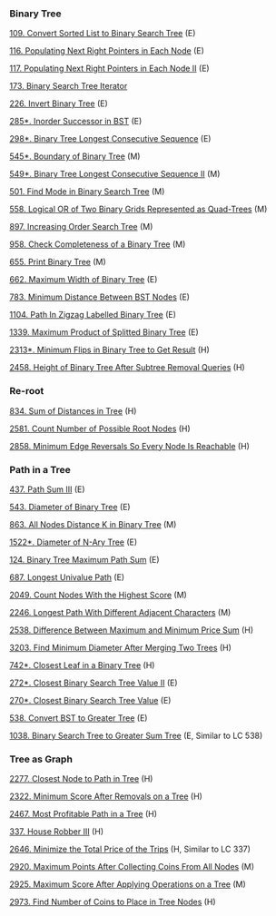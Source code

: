 ### Binary Tree

[109. Convert Sorted List to Binary Search Tree]() (E)

[116. Populating Next Right Pointers in Each Node](https://github.com/tatadyj/leetcode/tree/main/116.populating-next-right-pointers-in-each-node) (E)

[117. Populating Next Right Pointers in Each Node II](https://github.com/tatadyj/leetcode/tree/main/117.populating-next-right-pointers-in-each-node-ii) (E)

[173. Binary Search Tree Iterator]() 

[226. Invert Binary Tree](https://github.com/tatadyj/leetcode/tree/main/226.invert-binary-tree) (E)

[285*. Inorder Successor in BST](https://github.com/tatadyj/leetcode/tree/main/285.inorder-successor-in-bst) (E)

[298*. Binary Tree Longest Consecutive Sequence](https://github.com/tatadyj/leetcode/tree/main/298.binary-tree-longest-consecutive-sequence) (E)



[545*. Boundary of Binary Tree](https://github.com/tatadyj/leetcode/tree/main/545.boundary-of-binary-tree) (M)

[549*. Binary Tree Longest Consecutive Sequence II](https://github.com/tatadyj/leetcode/tree/main/549.binary-tree-longest-consecutive-sequence-ii) (M)

[501. Find Mode in Binary Search Tree](https://github.com/tatadyj/leetcode/tree/main/501.find-mode-in-binary-search-tree) (M)

[558. Logical OR of Two Binary Grids Represented as Quad-Trees](https://github.com/tatadyj/leetcode/tree/main/558.logical-or-of-two-binary-grids-represented-as-quad-trees) (M)


[897. Increasing Order Search Tree](https://github.com/tatadyj/leetcode/tree/main/897.increasing-order-search-tree) (M)

[958. Check Completeness of a Binary Tree](https://github.com/tatadyj/leetcode/tree/main/958.check-completeness-of-a-binary-tree) (M)

[655. Print Binary Tree](https://github.com/tatadyj/leetcode/tree/main/655.print-binary-tree) (M)

[662. Maximum Width of Binary Tree](https://github.com/tatadyj/leetcode/tree/main/662.maximum-width-of-binary-tree) (E)

[783. Minimum Distance Between BST Nodes](https://github.com/tatadyj/leetcode/tree/main/783.minimum-distance-between-bst-nodes) (E)

[1104. Path In Zigzag Labelled Binary Tree](https://github.com/tatadyj/leetcode/tree/main/1104.path-in-zigzag-labelled-binary-tree) (E)

[1339. Maximum Product of Splitted Binary Tree](https://github.com/tatadyj/leetcode/tree/main/1339.maximum-product-of-splitted-binary-tree) (E)

[2313*. Minimum Flips in Binary Tree to Get Result](https://github.com/tatadyj/leetcode/tree/main/2313.minimum-flips-in-binary-tree-to-get-result) (H)

[2458. Height of Binary Tree After Subtree Removal Queries](https://github.com/tatadyj/leetcode/tree/main/2458.height-of-binary-tree-after-subtree-removal-queries) (H)

### Re-root
[834. Sum of Distances in Tree](https://github.com/tatadyj/leetcode/tree/main/834.sum-of-distances-in-tree) (H)

[2581. Count Number of Possible Root Nodes](https://github.com/tatadyj/leetcode/tree/main/2581.count-number-of-possible-root-nodes) (H)

[2858. Minimum Edge Reversals So Every Node Is Reachable](https://github.com/tatadyj/leetcode/tree/main/2858.minimum-edge-reversals-so-every-node-is-reachable) (H)

### Path in a Tree

[437. Path Sum III]() (E)

[543. Diameter of Binary Tree](https://github.com/tatadyj/leetcode/tree/main/543.diameter-of-binary-tree) (E)

[863. All Nodes Distance K in Binary Tree](https://github.com/tatadyj/leetcode/tree/main/863.all-nodes-distance-k-in-binary-tree) (M)

[1522*. Diameter of N-Ary Tree](https://github.com/tatadyj/leetcode/tree/main/1522.diameter-of-n-ary-tree) (E)

[124. Binary Tree Maximum Path Sum](https://github.com/tatadyj/leetcode/tree/main/124.binary-tree-maximum-path-sum) (E) 

[687. Longest Univalue Path](https://github.com/tatadyj/leetcode/tree/main/687.longest-univalue-path) (E)

[2049. Count Nodes With the Highest Score](https://github.com/tatadyj/leetcode/tree/main/2049.count-nodes-with-the-highest-score) (M)

[2246. Longest Path With Different Adjacent Characters](https://github.com/tatadyj/leetcode/tree/main/2246.longest-path-with-different-adjacent-characters) (M)

[2538. Difference Between Maximum and Minimum Price Sum](https://github.com/tatadyj/leetcode/tree/main/2538.difference-between-maximum-and-minimum-price-sum) (H)

[3203. Find Minimum Diameter After Merging Two Trees]() (H)

[742*. Closest Leaf in a Binary Tree](https://github.com/tatadyj/leetcode/tree/main/742.closest-leaf-in-a-binary-tree) (H)

[272*. Closest Binary Search Tree Value II](https://github.com/tatadyj/leetcode/tree/main/272.closest-binary-search-tree-value-ii) (E) 

[270*. Closest Binary Search Tree Value](https://github.com/tatadyj/leetcode/tree/main/270.closest-binary-search-tree-value) (E) 

[538. Convert BST to Greater Tree](https://github.com/tatadyj/leetcode/tree/main/538.convert-bst-to-greater-tree) (E)

[1038. Binary Search Tree to Greater Sum Tree](https://github.com/tatadyj/leetcode/tree/main/1038.binary-search-tree-to-greater-sum-tree) (E, Similar to LC 538)

### Tree as Graph 

[2277. Closest Node to Path in Tree](https://github.com/tatadyj/leetcode/tree/main/2277.closest-node-to-path-in-tree) (H)

[2322. Minimum Score After Removals on a Tree](https://github.com/tatadyj/leetcode/tree/main/2322.minimum-score-after-removals-on-a-tree) (H)

[2467. Most Profitable Path in a Tree](https://github.com/tatadyj/leetcode/tree/main/2467.most-profitable-path-in-a-tree) (H) 

[337. House Robber III](https://github.com/tatadyj/leetcode/tree/main/337.house-robber-iii) (H)

[2646. Minimize the Total Price of the Trips](https://github.com/tatadyj/leetcode/tree/main/2646.minimize-the-total-price-of-the-trips) (H, Similar to LC 337) 

[2920. Maximum Points After Collecting Coins From All Nodes](https://github.com/tatadyj/leetcode/tree/main/2920.maximum-points-after-collecting-coins-from-all-nodes) (M)

[2925. Maximum Score After Applying Operations on a Tree](https://github.com/tatadyj/leetcode/tree/main/2925.maximum-score-after-applying-operations-on-a-tree) (M)

[2973. Find Number of Coins to Place in Tree Nodes](https://github.com/tatadyj/leetcode/tree/main/2973.find-number-of-coins-to-place-in-tree-nodes) (H)